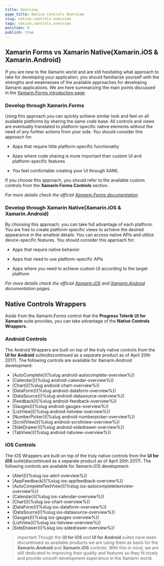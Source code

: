 ```yaml
---
title: Overview
page_title: Native Controls Overview
slug: native-controls-overview
tags: native,controls,overview
position: 0
publish: true
---
```


## Xamarin Forms vs Xamarin Native(Xamarin.iOS & Xamarin.Android)

If you are new to the Xamarin world and are still hesitating what approach to take for developing your application, you should familiarize yourself with the strengths and weaknesses of the available approaches for developing Xamarin applications. We are here summarizing the main points discussed in the [Xamarin.Forms introduction page](https://www.xamarin.com/forms). 

### Develop through **Xamarin.Forms** 
Using this approach you can quickly achieve similar look and feel on all available platforms by sharing the same code base. All controls and views are eventually translated to platform-specific native elements without the need of any further actions from your side. You should consider this approach for:

* Apps that require little platform-specific functionality

* Apps where code sharing is more important than custom UI and platform-specific features

* You feel comfortable creating your UI through XAML

If you choose this approach, you should refer to the available custom controls from the **Xamarin Forms Controls** section.

*For more details check the official [Xamarin.Forms documentation](https://developer.xamarin.com/guides/xamarin-forms/getting-started/).*

### Develop through **Xamarin Native**(Xamarin.iOS & Xamarin.Android)

By choosing this approach, you can take full advantage of each platform. You are free to create platform-specific views to achieve the desired appearance in the smallest details. You can access native APIs and utilize device-specific features. You should consider this approach for:

* Apps that require native behavior

* Apps that need to use platform-specific APIs

* Apps where you need to achieve custom UI according to the target platform

*For more details check the official [Xamarin.iOS](https://developer.xamarin.com/guides/ios/getting_started) and [Xamarin.Android](https://developer.xamarin.com/guides/android/getting_started) documentation pages.*


## Native Controls Wrappers

Aside from the Xamarin.Forms control that the **Progress Telerik UI for Xamarin** suite provides, you can take advantage of the **Native Controls Wrappers**. 

### Android Controls

The Android Wrappers are built on top of the truly native controls from the **UI for Android** suite(discontinued as a separate product as of April 20th 2017). The following controls are available for Xamarin.Android development:

* [AutoComplete]({%slug android-autocomplete-overview%})
* [Calendar]({%slug android-calendar-overview%})
* [Chart]({%slug android-chart-overview%})
* [DataForm]({%slug android-dataform-overview%})
* [DataSource]({%slug android-datasource-overview%})
* [Feedback]({%slug android-feedback-overview%})
* [Gauges]({%slug android-gauges-overview%})
* [ListView]({%slug android-listview-overview%})
* [NumberPicker]({%slug android-numberpicker-overview%})
* [ScrollView]({%slug android-scrollview-overview%})
* [SideDrawer]({%slug android-sidedrawer-overview%})
* [TabView]({%slug android-tabview-overview%})

### iOS Controls

The iOS Wrappers are built on top of the truly native controls from the **UI for iOS** suite(discontinued as a separate product as of April 20th 2017). The following controls are available for Xamarin.iOS development:

* [Alert]({%slug ios-alert-overview%})
* [AppFeedback]({%slug ios-appfeedback-overview%})
* [AutoCompleteTextView]({%slug ios-autocompletetextview-overview%})
* [Calendar]({%slug ios-calendar-overview%})
* [Chart]({%slug ios-chart-overview%})
* [DataForm]({%slug ios-dataform-overview%})
* [DataSource]({%slug ios-datasource-overview%})
* [Gauges]({%slug ios-gauges-overview%})
* [ListView]({%slug ios-listview-overview%})
* [SideDrawer]({%slug ios-sidedrawer-overview%})

>important Though the **UI for iOS** and **UI for Android** suites have been discontinued as available products we are using them as basis for the **Xamarin.Android** and **Xamarin.iOS** controls. With this in mind, we are still dedicated to improving their quality and features so they fit nicely and provide smooth development experience in the Xamarin world.